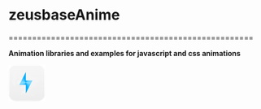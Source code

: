 # zeusbaseAnime
====================================================

**Animation libraries and examples for javascript and css animations**


![App Icon](https://github.com/hyokosdeveloper/zeusbaseAnime/blob/master/assets/images/app_icon%4072x.png "App Icon")
